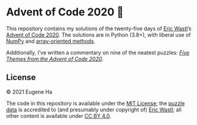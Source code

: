 # Advent of Code 2020 🎄

This repository contains my solutions of the twenty-five days of [Eric Wastl](http://www.was.tl)’s [Advent of Code 2020](https://adventofcode.com/2020). The solutions are in Python (3.8+), with liberal use of [NumPy](https://numpy.org) and [array-oriented methods](https://en.wikipedia.org/wiki/Array_programming).

Additionally, I’ve written a commentary on nine of the neatest puzzles: 
*[Five Themes from the Advent of Code 2020](https://github.com/egnha/AoC-2020/blob/main/FiveThemes.md)*.

## License

© 2021 Eugene Ha

The code in this repository is available under the [MIT License](https://opensource.org/licenses/MIT); the [puzzle data](https://github.com/egnha/AoC-2020/blob/main/data) is accredited to (and presumably under copyright of) [Eric Wastl](http://www.was.tl); all other content is available under [CC BY 4.0](https://creativecommons.org/licenses/by/4.0/).
